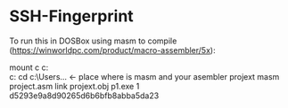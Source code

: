 # SSH-Fingerprint

To run this in DOSBox using masm to compile (https://winworldpc.com/product/macro-assembler/5x):

  mount c c:\
  c:
  cd c:\Users\...  <- place where is masm and your asembler projext
  masm project.asm
  link projext.obj
  p1.exe 1 d5293e9a8d90265d6b6bfb8abba5da23

